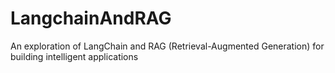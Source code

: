 # LangchainAndRAG
An exploration of LangChain and RAG (Retrieval-Augmented Generation) for building intelligent applications
